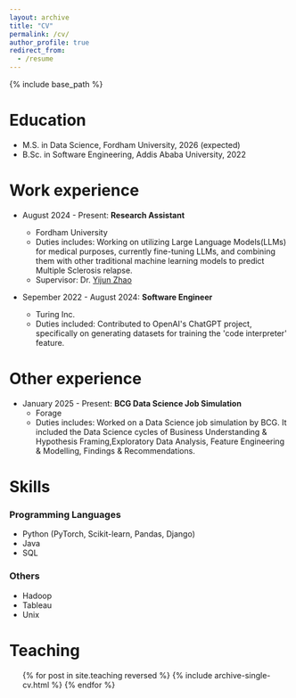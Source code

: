 ```yaml
---
layout: archive
title: "CV"
permalink: /cv/
author_profile: true
redirect_from:
  - /resume
---
```


{% include base_path %}

Education
======
* M.S. in Data Science, Fordham University, 2026 (expected)
* B.Sc. in Software Engineering, Addis Ababa University, 2022

Work experience
======
* August 2024 - Present: **Research Assistant**
  * Fordham University
  * Duties includes: Working on utilizing Large Language Models(LLMs) for medical purposes, currently fine-tuning LLMs, and combining them with other traditional machine learning models to predict Multiple Sclerosis relapse.
  * Supervisor: Dr. [Yijun Zhao](https://storm.cis.fordham.edu/~yzhao/)

* Sepember 2022 - August 2024: **Software Engineer**
  * Turing Inc.
  * Duties included: Contributed to OpenAI's ChatGPT project, specifically on generating datasets for training the 'code interpreter' feature.

Other experience
======
* January 2025 - Present: **BCG Data Science Job Simulation**
  * Forage
  * Duties includes: Worked on a Data Science job simulation by BCG. It included the Data Science cycles of Business Understanding & Hypothesis Framing,Exploratory Data Analysis, Feature Engineering & Modelling, Findings & Recommendations.

Skills
======
### Programming Languages
- Python (PyTorch, Scikit-learn, Pandas, Django)
- Java
- SQL

### Others
- Hadoop
- Tableau
- Unix

Teaching
======
  <ul>{% for post in site.teaching reversed %}
    {% include archive-single-cv.html %}
  {% endfor %}</ul>